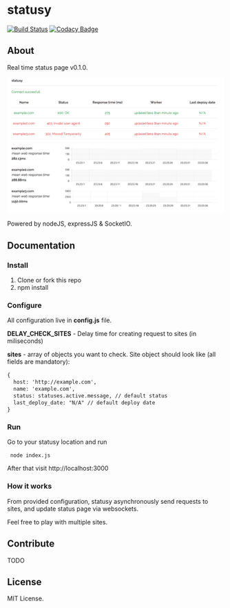 # statusy
[![Build Status](https://travis-ci.org/statusy/statusy.svg?branch=master)](https://travis-ci.org/statusy/statusy)
[![Codacy Badge](https://www.codacy.com/project/badge/fc8397a92db74909856665e106ebf86d)](https://www.codacy.com/app/szymanskilukasz88/statusy)

## About

Real time status page v0.1.0.

![Screenshot](screen_v0.1.0.png)

Powered by nodeJS, expressJS & SocketIO.

## Documentation

### Install

1. Clone or fork this repo
2. npm install

### Configure

All configuration live in **config.js** file.

**DELAY_CHECK_SITES** - Delay time for creating request to sites (in miliseconds)

**sites** - array of objects you want to check. Site object should look like (all fields are mandatory):

```
{
  host: 'http://example.com',
  name: 'example.com',
  status: statuses.active.message, // default status
  last_deploy_date: "N/A" // default deploy date
}
```

### Run

Go to your statusy location and run

```
 node index.js
```

After that visit http://localhost:3000

### How it works

From provided configuration, statusy asynchronously send requests to sites, and update status page via websockets.

Feel free to play with multiple sites.

## Contribute

TODO

## License

MIT License.
